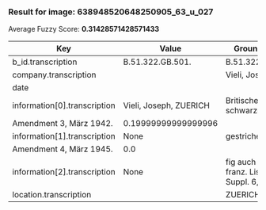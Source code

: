 ### Result for image: 638948520648250905_63_u_027
Average Fuzzy Score: **0.31428571428571433**
<small>

| Key | Value | Ground Truth | Score |
| --- | --- | --- | --- |
| b_id.transcription | B.51.322.GB.501. | B.51.322.GB.501. | 1.0 |
| company.transcription |  | Vieli, Joseph | 0.0 |
| date |  |  | 1.0 |
| information[0].transcription | Vieli, Joseph, ZUERICH | Britische schwarze Liste
Amendment 3, März 1942. | 0.19999999999999996 |
| information[1].transcription | None | gestrichen:
Amendment 4, März 1945. | 0.0 |
| information[2].transcription | None | fig auch auf franz. Liste - Suppl. 6, 31.8.45. | 0.0 |
| location.transcription |  | ZUERICH | 0.0 |

</small>

